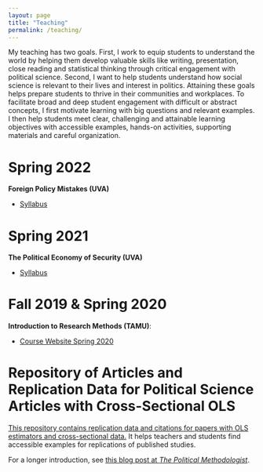 ```yaml
---
layout: page
title: "Teaching"
permalink: /teaching/ 
---
```


My teaching has two goals.
First, I work to equip students to understand the world by helping them develop valuable skills like writing, presentation, close reading and statistical thinking through critical engagement with political science. 
Second, I want to help students understand how social science is relevant to their lives and interest in politics.
Attaining these goals helps prepare students to thrive in their communities and workplaces. 
To facilitate broad and deep student engagement with difficult or abstract concepts, I first motivate learning with big questions and relevant examples.
I then help students meet clear, challenging and attainable learning objectives with accessible examples, hands-on activities, supporting materials and careful organization. 

# Spring 2022
**Foreign Policy Mistakes (UVA)**
- [Syllabus](fp-mistakes-syllabus.pdf)

# Spring 2021
**The Political Economy of Security (UVA)**
- [Syllabus](plir-3500-20309-syllabus.pdf)


# Fall 2019 & Spring 2020 
**Introduction to Research Methods (TAMU)**:
- [Course Website Spring 2020](https://joshuaalley.github.io/pols-209/)


# Repository of Articles and Replication Data for Political Science Articles with Cross-Sectional OLS

[This repository contains replication data and citations for papers with OLS estimators and cross-sectional data.](https://github.com/joshuaalley/cross-sectional-ols) It helps teachers and students find accessible examples for replications of published studies.  

For a longer introduction, see [this blog post at *The Political Methodologist*](https://polmeth.org/blog/open-collection-political-science-research-ols-models-and-cross-sectional-data).


